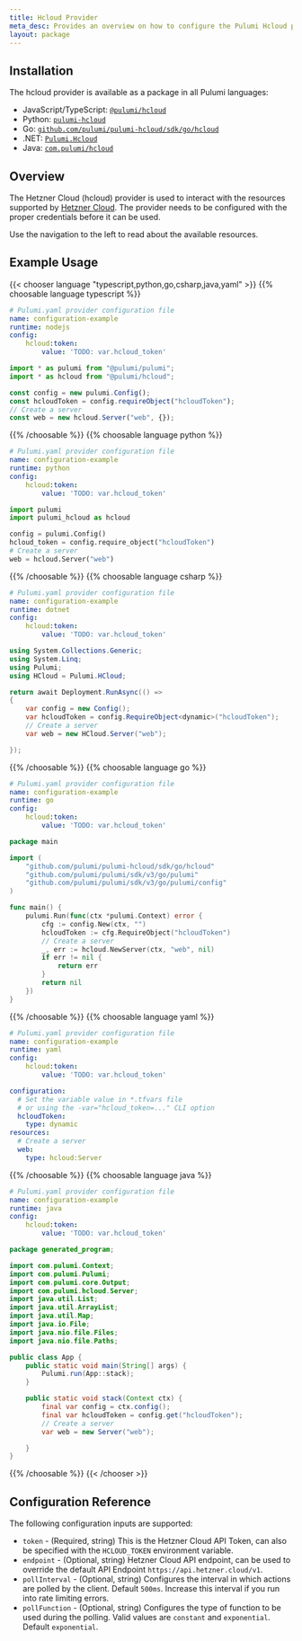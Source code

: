 ```yaml
---
title: Hcloud Provider
meta_desc: Provides an overview on how to configure the Pulumi Hcloud provider.
layout: package
---
```

## Installation

The hcloud provider is available as a package in all Pulumi languages:

* JavaScript/TypeScript: [`@pulumi/hcloud`](https://www.npmjs.com/package/@pulumi/hcloud)
* Python: [`pulumi-hcloud`](https://pypi.org/project/pulumi-hcloud/)
* Go: [`github.com/pulumi/pulumi-hcloud/sdk/go/hcloud`](https://github.com/pulumi/pulumi-hcloud)
* .NET: [`Pulumi.Hcloud`](https://www.nuget.org/packages/Pulumi.Hcloud)
* Java: [`com.pulumi/hcloud`](https://central.sonatype.com/artifact/com.pulumi/hcloud)
## Overview

The Hetzner Cloud (hcloud) provider is used to interact with the resources supported by [Hetzner Cloud](https://www.hetzner.com/cloud). The provider needs to be configured with the proper credentials before it can be used.

Use the navigation to the left to read about the available resources.
## Example Usage

{{< chooser language "typescript,python,go,csharp,java,yaml" >}}
{{% choosable language typescript %}}
```yaml
# Pulumi.yaml provider configuration file
name: configuration-example
runtime: nodejs
config:
    hcloud:token:
        value: 'TODO: var.hcloud_token'

```
```typescript
import * as pulumi from "@pulumi/pulumi";
import * as hcloud from "@pulumi/hcloud";

const config = new pulumi.Config();
const hcloudToken = config.requireObject("hcloudToken");
// Create a server
const web = new hcloud.Server("web", {});
```
{{% /choosable %}}
{{% choosable language python %}}
```yaml
# Pulumi.yaml provider configuration file
name: configuration-example
runtime: python
config:
    hcloud:token:
        value: 'TODO: var.hcloud_token'

```
```python
import pulumi
import pulumi_hcloud as hcloud

config = pulumi.Config()
hcloud_token = config.require_object("hcloudToken")
# Create a server
web = hcloud.Server("web")
```
{{% /choosable %}}
{{% choosable language csharp %}}
```yaml
# Pulumi.yaml provider configuration file
name: configuration-example
runtime: dotnet
config:
    hcloud:token:
        value: 'TODO: var.hcloud_token'

```
```csharp
using System.Collections.Generic;
using System.Linq;
using Pulumi;
using HCloud = Pulumi.HCloud;

return await Deployment.RunAsync(() =>
{
    var config = new Config();
    var hcloudToken = config.RequireObject<dynamic>("hcloudToken");
    // Create a server
    var web = new HCloud.Server("web");

});

```
{{% /choosable %}}
{{% choosable language go %}}
```yaml
# Pulumi.yaml provider configuration file
name: configuration-example
runtime: go
config:
    hcloud:token:
        value: 'TODO: var.hcloud_token'

```
```go
package main

import (
	"github.com/pulumi/pulumi-hcloud/sdk/go/hcloud"
	"github.com/pulumi/pulumi/sdk/v3/go/pulumi"
	"github.com/pulumi/pulumi/sdk/v3/go/pulumi/config"
)

func main() {
	pulumi.Run(func(ctx *pulumi.Context) error {
		cfg := config.New(ctx, "")
		hcloudToken := cfg.RequireObject("hcloudToken")
		// Create a server
		_, err := hcloud.NewServer(ctx, "web", nil)
		if err != nil {
			return err
		}
		return nil
	})
}
```
{{% /choosable %}}
{{% choosable language yaml %}}
```yaml
# Pulumi.yaml provider configuration file
name: configuration-example
runtime: yaml
config:
    hcloud:token:
        value: 'TODO: var.hcloud_token'

```
```yaml
configuration:
  # Set the variable value in *.tfvars file
  # or using the -var="hcloud_token=..." CLI option
  hcloudToken:
    type: dynamic
resources:
  # Create a server
  web:
    type: hcloud:Server
```
{{% /choosable %}}
{{% choosable language java %}}
```yaml
# Pulumi.yaml provider configuration file
name: configuration-example
runtime: java
config:
    hcloud:token:
        value: 'TODO: var.hcloud_token'

```
```java
package generated_program;

import com.pulumi.Context;
import com.pulumi.Pulumi;
import com.pulumi.core.Output;
import com.pulumi.hcloud.Server;
import java.util.List;
import java.util.ArrayList;
import java.util.Map;
import java.io.File;
import java.nio.file.Files;
import java.nio.file.Paths;

public class App {
    public static void main(String[] args) {
        Pulumi.run(App::stack);
    }

    public static void stack(Context ctx) {
        final var config = ctx.config();
        final var hcloudToken = config.get("hcloudToken");
        // Create a server
        var web = new Server("web");

    }
}
```
{{% /choosable %}}
{{< /chooser >}}
## Configuration Reference

The following configuration inputs are supported:

- `token` - (Required, string) This is the Hetzner Cloud API Token, can also be specified with the `HCLOUD_TOKEN` environment variable.
- `endpoint` - (Optional, string) Hetzner Cloud API endpoint, can be used to override the default API Endpoint `https://api.hetzner.cloud/v1`.
- `pollInterval` - (Optional, string) Configures the interval in which actions are polled by the client. Default `500ms`. Increase this interval if you run into rate limiting errors.
- `pollFunction` - (Optional, string) Configures the type of function to be used during the polling. Valid values are `constant` and `exponential`. Default `exponential`.